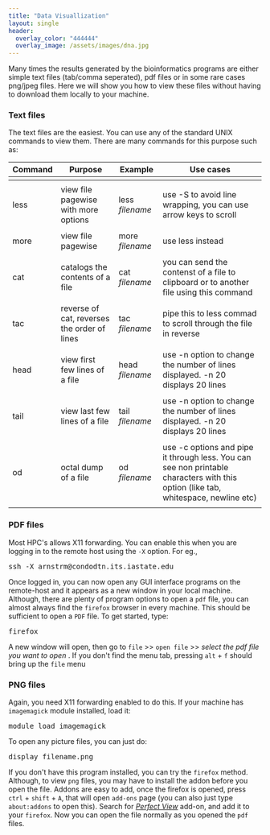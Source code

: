 ```yaml
---
title: "Data Visuallization"
layout: single
header:
  overlay_color: "444444"
  overlay_image: /assets/images/dna.jpg
---
```


Many times the results generated by the bioinformatics programs are either simple text files (tab/comma seperated), pdf files or in some rare cases png/jpeg files. Here we will show you how to view these files without having to download them locally to your machine.  

### Text files ###

The text files are the easiest. You can use any of the standard UNIX commands to view them. There are many commands for this purpose such as:

<tr><td><table class="tableizer-table"></td></tr>
<tr><td><thead><tr class="tableizer-firstrow"><th>Command</th><th>Purpose</th><th>Example</th><th>Use cases</th></tr></thead><tbody></td></tr>
 <tr><td> <tr><td><blockcode>less</blockcode></td><td>view file pagewise with more options</td><td><blockcode>less</blockcode> <i>filename</i></td><td>use <blockcode>-S</blockcode> to avoid line wrapping, you can use arrow keys to scroll</td></tr></td></tr>
 <tr><td> <tr><td><blockcode>more</blockcode></td><td>view file pagewise</td><td><blockcode>more</blockcode> <i>filename</i></td><td>use <blockcode>less</blockcode> instead</td></tr></td></tr>
 <tr><td> <tr><td><blockcode>cat</blockcode></td><td>catalogs the contents of a file</td><td><blockcode>cat</blockcode> <i>filename</i></td><td>you can send the contenst of a file to clipboard or to another file using this command</td></tr></td></tr>
 <tr><td> <tr><td><blockcode>tac</blockcode></td><td>reverse of cat, reverses the order of lines</td><td><blockcode>tac</blockcode> <i>filename</i></td><td>pipe this to <blockcode>less</blockcode> commad to scroll through the file in reverse</td></tr></td></tr>
 <tr><td> <tr><td><blockcode>head</blockcode></td><td>view first few lines of a file</td><td><blockcode>head</blockcode> <i>filename</i></td><td>use <blockcode>-n</blockcode> option to change the number of lines displayed. <blockcode>-n 20</blockcode> displays 20 lines</td></tr></td></tr>
 <tr><td> <tr><td><blockcode>tail</blockcode></td><td>view last few lines of a file</td><td><blockcode>tail</blockcode> <i>filename</i></td><td>use <blockcode> -n</blockcode> option to change the number of lines displayed. <blockcode>-n 20</blockcode> displays 20 lines</td></tr></td></tr>
 <tr><td> <tr><td><blockcode>od</blockcode></td><td>octal dump of a file </td><td><blockcode>od</blockcode> <i>filename</i></td><td>use<blockcode> -c</blockcode> options and pipe it through less. You can see non printable characters with this option (like tab, whitespace, newline etc)</td></tr></td></tr>
 <tr><td></tbody></table></td></tr>
</tbody></table>


### PDF files ###

Most HPC's allows X11 forwarding. You can enable this when you are logging in to the remote host using the `-X` option. For eg.,
<pre>
ssh -X arnstrm@condodtn.its.iastate.edu
</pre>
Once logged in, you can now open any GUI interface programs on the remote-host and it appears as a new window in your local machine. Although, there are plenty of program options to open a `pdf` file, you can almost always find the `firefox` browser in every machine. This should be sufficient to open a `PDF` file. To get started, type:
<pre>
firefox
</pre>

A new window will open, then go to `file` >> `open file` >> _select the pdf file you want to open_ .
If you don't find the menu tab, pressing `alt` + `f` should bring up the `file` menu


### PNG files ###

Again, you need X11 forwarding enabled to do this. If your machine has `imagemagick` module installed, load it:

<pre>
module load imagemagick
</pre>
To open any picture files, you can just do:
<pre>
display filename.png
</pre>

If you don't have this program installed, you can try the `firefox` method. Although, to view `png` files, you may have to install the addon before you open the file. Addons are easy to add, once the firefox is opened, press `ctrl` + `shift` + `A`, that will open `add-ons` page (you can also just type `about:addons` to open this). Search for [_Perfect View_](https://addons.mozilla.org/en-us/firefox/addon/perfect-view/) add-on, and add it to your `firefox`. Now you can open the file normally as you opened the `pdf` files.
